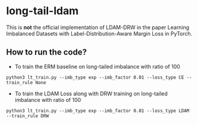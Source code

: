 # long-tail-ldam

This is **not** the official implementation of LDAM-DRW in the paper Learning Imbalanced Datasets with Label-Distribution-Aware Margin Loss in PyTorch.

## How to run the code?
- To train the ERM baseline on long-tailed imbalance with ratio of 100
```shell
python3 lt_train.py --imb_type exp --imb_factor 0.01 --loss_type CE --train_rule None
```

- To train the LDAM Loss along with DRW training on long-tailed imbalance with ratio of 100
```shell
python3 lt_train.py --imb_type exp --imb_factor 0.01 --loss_type LDAM --train_rule DRW
```
